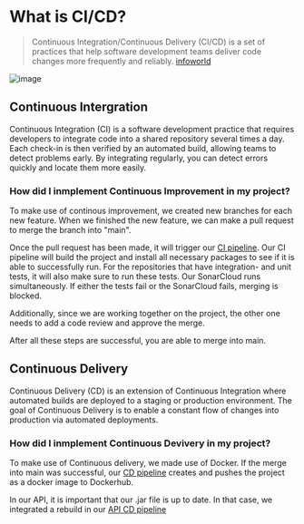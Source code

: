 # What is CI/CD?
> Continuous Integration/Continuous Delivery (CI/CD) is a set of practices that help software development teams deliver code changes more frequently and reliably. [infoworld](https://www.infoworld.com/article/3271126/what-is-cicd-continuous-integration-and-continuous-delivery-explained.html)

![image](https://github.com/Arthur-Brouwers/ArthurBrouwers/assets/124791770/6f266373-c312-44c6-b458-92233333b7c2)

## Continuous Intergration
Continuous Integration (CI) is a software development practice that requires developers to integrate code into a shared repository several times a day. Each check-in is then verified by an automated build, allowing teams to detect problems early. By integrating regularly, you can detect errors quickly and locate them more easily.

### How did I inmplement Continuous Improvement in my project?
To make use of continous improvement, we created new branches for each new feature. When we finished the new feature, we can make a pull request to merge the branch into "main".

Once the pull request has been made, it will trigger our [CI pipeline](https://github.com/ArthurBrouwersSemester3/Front-end/blob/main/.github/workflows/test.yml). Our CI pipeline will build the project and install all necessary packages to see if it is able to successfully run. For the repositories that have integration- and unit tests, it will also make sure to run these tests. 
Our SonarCloud runs simultaneously. If either the tests fail or the SonarCloud fails, merging is blocked. 

Additionally, since we are working together on the project, the other one needs to add a code review and approve the merge. 

After all these steps are successful, you are able to merge into main. 

## Continuous Delivery
Continuous Delivery (CD) is an extension of Continuous Integration where automated builds are deployed to a staging or production environment. The goal of Continuous Delivery is to enable a constant flow of changes into production via automated deployments.
 
### How did I inmplement Continuous Devivery in my project?
To make use of Continuous delivery, we made use of Docker. If the merge into main was successful, our [CD pipeline](https://github.com/ArthurBrouwersSemester3/Front-end/blob/main/.github/workflows/DockerImage.yml) creates and pushes the project as a docker image to Dockerhub.

In our API, it is important that our .jar file is up to date. In that case, we integrated a rebuild in our [API CD pipeline](https://github.com/ArthurBrouwersSemester3/API/blob/main/.github/workflows/Docker-Build-Push.yml)
